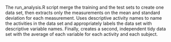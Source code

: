 The run_analysis.R script merge the training and the test sets to create one data set,
then extracts only the measurements on the mean and standard deviation for each measurement.
Uses descriptive activity names to name the activities in the data set and 
appropriately labels the data set with descriptive variable names. Finally, 
creates a second, independent tidy data set with the average of each variable for each activity 
and each subject.
